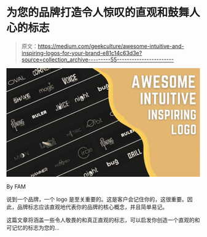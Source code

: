 # 为您的品牌打造令人惊叹的直观和鼓舞人心的标志

> 原文：<https://medium.com/geekculture/awesome-intuitive-and-inspiring-logos-for-your-brand-e81c14c63d3e?source=collection_archive---------55----------------------->

![](img/5f245b16777adc5993acaf59af688af0.png)

By FAM

说到一个品牌，一个 logo 是至关重要的。这是客户会记住你的，这很重要。因此，品牌标志应该直观地代表你的品牌的核心概念，并且简单易记。

这篇文章将涵盖一些令人敬畏的和真正直观的标志，可以启发你创造一个直观的和可记忆的标志为您的…